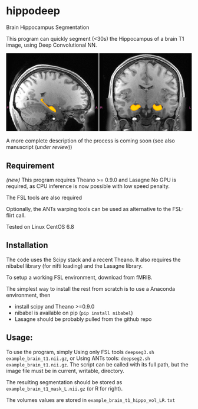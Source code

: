 # hippodeep
Brain Hippocampus Segmentation

This program can quickly segment (<30s) the Hippocampus of a brain T1 image, using Deep Convolutional NN.

![screenshot](blink.gif?raw=True)

A more complete description of the process is coming soon (see also manuscript (*under review*))

## Requirement
*(new)* This program requires Theano >= 0.9.0 and Lasagne
No GPU is required, as CPU inference is now possible with low speed penalty.

The FSL tools are also required

Optionally, the ANTs warping tools can be used as alternative to the FSL-flirt call.

Tested on Linux CentOS 6.8

## Installation

The code uses the Scipy stack and a recent Theano. It also requires the nibabel library (for nifti loading) and the Lasagne library.

To setup a working FSL environment, download from fMRIB.

The simplest way to install the rest from scratch is to use a Anaconda environment, then
* install scipy and Theano >=0.9.0
* nibabel is available on pip (`pip install nibabel`)
* Lasagne should be probably pulled from the github repo


## Usage:
To use the program, simply
Using only FSL tools `deepseg3.sh example_brain_t1.nii.gz`, or Using ANTs tools: `deepseg2.sh example_brain_t1.nii.gz`. The script can be called with its full path, but the image file must be in current, writable, directory.

The resulting segmentation should be stored as `example_brain_t1_mask_L.nii.gz` (or R for right).

The volumes values are stored in `example_brain_t1_hippo_vol_LR.txt`
